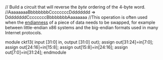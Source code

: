 // Build a circuit that will reverse the _byte_ ordering of the 4-byte word.
//AaaaaaaaBbbbbbbbCcccccccDddddddd => DdddddddCcccccccBbbbbbbbAaaaaaaa
//This operation is often used when the [endianness](https://en.wikipedia.org/wiki/Endianness) of a piece of data needs to be swapped, for example between little-endian x86 systems and the big-endian formats used in many Internet protocols.

module ckt13( 
 input [31:0] in,
 output [31:0] out);
assign out[31:24]=in[7:0];
assign out[24:16]=in[15:8];
assign out[15:8]=in[24:16];
assign out[7:0]=in[31:24];
endmodule